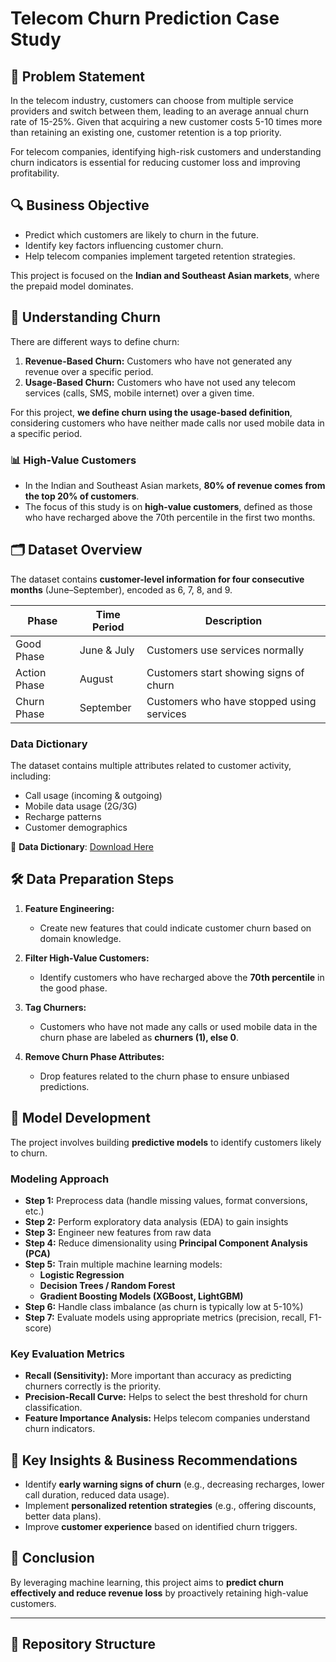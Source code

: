 # Telecom Churn Prediction Case Study

## 📌 Problem Statement

In the telecom industry, customers can choose from multiple service providers and switch between them, leading to an average annual churn rate of 15-25%. Given that acquiring a new customer costs 5-10 times more than retaining an existing one, customer retention is a top priority.

For telecom companies, identifying high-risk customers and understanding churn indicators is essential for reducing customer loss and improving profitability.

## 🔍 Business Objective

- Predict which customers are likely to churn in the future.
- Identify key factors influencing customer churn.
- Help telecom companies implement targeted retention strategies.

This project is focused on the **Indian and Southeast Asian markets**, where the prepaid model dominates.

## 📖 Understanding Churn

There are different ways to define churn:

1. **Revenue-Based Churn:** Customers who have not generated any revenue over a specific period.
2. **Usage-Based Churn:** Customers who have not used any telecom services (calls, SMS, mobile internet) over a given time.

For this project, **we define churn using the usage-based definition**, considering customers who have neither made calls nor used mobile data in a specific period.

### 📊 High-Value Customers

- In the Indian and Southeast Asian markets, **80% of revenue comes from the top 20% of customers**.
- The focus of this study is on **high-value customers**, defined as those who have recharged above the 70th percentile in the first two months.

## 🗂️ Dataset Overview

The dataset contains **customer-level information for four consecutive months** (June–September), encoded as 6, 7, 8, and 9.

| Phase  | Time Period | Description |
|--------|------------|-------------|
| Good Phase | June & July | Customers use services normally |
| Action Phase | August | Customers start showing signs of churn |
| Churn Phase | September | Customers who have stopped using services |

### **Data Dictionary**
The dataset contains multiple attributes related to customer activity, including:

- Call usage (incoming & outgoing)
- Mobile data usage (2G/3G)
- Recharge patterns
- Customer demographics

📌 **Data Dictionary**: [Download Here](https://view.officeapps.live.com/op/view.aspx?src=https%3A%2F%2Fcdn.upgrad.com%2FUpGrad%2Ftemp%2Fa625d1ee-b8d7-4edb-bdde-b1d82beaf5b4%2FData%2BDictionary-%2BTelecom%2BChurn%2BCase%2BStudy.xlsx&wdOrigin=BROWSELINK)

## 🛠️ Data Preparation Steps

1. **Feature Engineering:**  
   - Create new features that could indicate customer churn based on domain knowledge.
  
2. **Filter High-Value Customers:**  
   - Identify customers who have recharged above the **70th percentile** in the good phase.

3. **Tag Churners:**  
   - Customers who have not made any calls or used mobile data in the churn phase are labeled as **churners (1), else 0**.

4. **Remove Churn Phase Attributes:**  
   - Drop features related to the churn phase to ensure unbiased predictions.

## 🚀 Model Development

The project involves building **predictive models** to identify customers likely to churn.

### **Modeling Approach**
- **Step 1:** Preprocess data (handle missing values, format conversions, etc.)
- **Step 2:** Perform exploratory data analysis (EDA) to gain insights
- **Step 3:** Engineer new features from raw data
- **Step 4:** Reduce dimensionality using **Principal Component Analysis (PCA)**
- **Step 5:** Train multiple machine learning models:
  - **Logistic Regression**
  - **Decision Trees / Random Forest**
  - **Gradient Boosting Models (XGBoost, LightGBM)**
- **Step 6:** Handle class imbalance (as churn is typically low at 5-10%)
- **Step 7:** Evaluate models using appropriate metrics (precision, recall, F1-score)

### **Key Evaluation Metrics**
- **Recall (Sensitivity):** More important than accuracy as predicting churners correctly is the priority.
- **Precision-Recall Curve:** Helps to select the best threshold for churn classification.
- **Feature Importance Analysis:** Helps telecom companies understand churn indicators.

## 📌 Key Insights & Business Recommendations

- Identify **early warning signs of churn** (e.g., decreasing recharges, lower call duration, reduced data usage).
- Implement **personalized retention strategies** (e.g., offering discounts, better data plans).
- Improve **customer experience** based on identified churn triggers.

## 🏁 Conclusion

By leveraging machine learning, this project aims to **predict churn effectively and reduce revenue loss** by proactively retaining high-value customers.

---

## 🔗 Repository Structure
